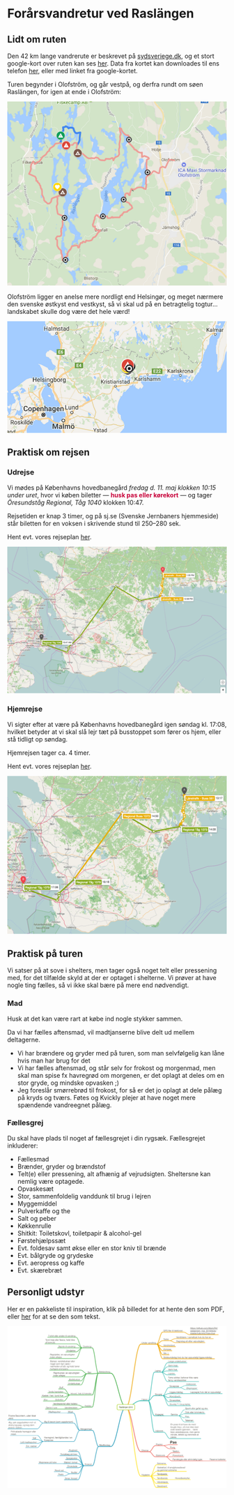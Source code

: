 # Forårsvandretur ved Raslängen

## Lidt om ruten

Den 42 km lange vandrerute er beskrevet på [sydsveriege.dk](http://www.sydsverige.dk/?pageID=167), og et stort google-kort over ruten kan ses [her](https://www.google.com/maps/d/viewer?mid=1SCh1L7ji6r9y0MX-nO0k02qFpYw&ll=56.27263379087586%2C14.529554075694477&z=15). Data fra kortet kan downloades til ens telefon [her](./rute.kmz), eller med linket fra google-kortet.

Turen begynder i Olofström, og går vestpå, og derfra rundt om søen Raslängen, for igen at ende i Olofström:

![Vores vandrerute](./rutekort.png)

Olofström ligger en anelse mere nordligt end Helsingør, og meget nærmere den svenske østkyst end vestkyst, så vi skal ud på en betragtelig togtur… landskabet skulle dog være det hele værd!

![Olofström er markeret op kortet.](./oversigtskort.png)


## Praktisk om rejsen

### Udrejse

Vi mødes på Københavns hovedbanegård _fredag d. 11. maj klokken 10:15 under uret_, hvor vi køben biletter — <font color="#C70039">**husk pas eller kørekort**</font>  — og tager _Öresundståg Regional, Tåg 1040_ klokken 10:47.

Rejsetiden er knap 3 timer, og på sj.se (Svenske Jernbaners hjemmeside) står biletten for en voksen i skrivende stund til 250–280 sek.

Hent evt. vores rejseplan [her](./rejseplan_udrejse.pdf).

![Kortet til vores rejseplan på udturen](./rejseplankort_ud.png)


### Hjemrejse

Vi sigter efter at være på Københavns hovedbanegård igen søndag kl. 17:08, hvilket betyder at vi skal slå lejr tæt på busstoppet som fører os hjem, eller stå tidligt op søndag.

Hjemrejsen tager ca. 4 timer.

Hent evt. vores rejseplan [her](./rejseplan_hjemrejse.pdf).

![Kortet til vores rejseplan på hjemturen](./rejseplankort_hjem.png)

## Praktisk på turen

Vi satser på at sove i shelters, men tager også noget telt eller pressening med, for det tilfælde skyld at der er optaget i shelterne.
Vi prøver at have nogle ting fælles, så vi ikke skal bære på mere end nødvendigt.

### Mad

Husk at det kan være rart at købe ind nogle stykker sammen.

Da vi har fælles aftensmad, vil madtjanserne blive delt ud mellem deltagerne.

* Vi har brændere og gryder med på turen, som man selvfølgelig kan låne hvis man har brug for det
* Vi har fælles aftensmad, og står selv for frokost og morgenmad, men skal man spise fx havregrød om morgenen, er det oplagt at deles om en stor gryde, og mindske opvasken ;)
* Jeg foreslår smørrebrød til frokost, for så er det jo oplagt at dele pålæg på kryds og tværs. Føtes og Kvickly plejer at have noget mere spændende vandreegnet pålæg.

### Fællesgrej

Du skal have plads til noget af fællesgrejet i din rygsæk. Fællesgrejet inkluderer:

* Fællesmad
* Brænder, gryder og brændstof
* Telt(e) eller pressening, alt afhænig af vejrudsigten. Sheltersne kan nemlig være optagede.
* Opvaskesæt
* Stor, sammenfoldelig vanddunk til brug i lejren
* Myggemiddel
* Pulverkaffe og the
* Salt og peber
* Køkkenrulle
* Shitkit: Toiletskovl, toiletpapir & alcohol-gel
* Førstehjælpssæt
* Evt. foldesav samt økse eller en stor kniv til brænde
* Evt. bålgryde og grydeske
* Evt. aeropress og kaffe
* Evt. skærebræt

## Personligt udstyr

Her er en pakkeliste til inspiration, klik på billedet for at hente den som PDF, eller [her](./raslaangen_2018_deltager.txt) for at se den som tekst.

[![](./raslaangen_2018_deltager.png)](./raslaangen_2018_deltager.pdf)



